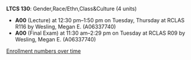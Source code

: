 **LTCS 130**: Gender,Race/Ethn,Class&Culture (4 units)

- **A00** (Lecture) at 12:30 pm–1:50 pm on Tuesday, Thursday at RCLAS R116 by Wesling, Megan E. (A06337740)
- **A00** (Final Exam) at 11:30 am–2:29 pm on Tuesday at RCLAS R09 by Wesling, Megan E. (A06337740)

[Enrollment numbers over time](./LTCS130.tsv)
